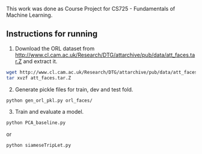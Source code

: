 This work was done as Course Project for CS725 - Fundamentals of Machine Learning.
## Instructions for running
1. Download the ORL dataset from http://www.cl.cam.ac.uk/Research/DTG/attarchive/pub/data/att_faces.tar.Z and extract it.
```bash
wget http://www.cl.cam.ac.uk/Research/DTG/attarchive/pub/data/att_faces.tar.Z
tar xvzf att_faces.tar.Z
```
2. Generate pickle files for train, dev and test fold.
```bash
python gen_orl_pkl.py orl_faces/
```
3. Train and evaluate a model.
```bash
python PCA_baseline.py
```
or
```bash
python siameseTripLet.py
```